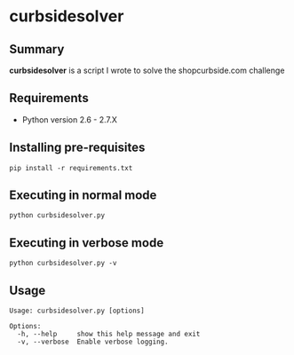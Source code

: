 # curbsidesolver

## Summary
**curbsidesolver** is a script I wrote to solve the shopcurbside.com challenge

## Requirements
- Python version 2.6 - 2.7.X

## Installing pre-requisites
```
pip install -r requirements.txt
```

## Executing in normal mode
```
python curbsidesolver.py
```

## Executing in verbose mode
```
python curbsidesolver.py -v
```

## Usage
```
Usage: curbsidesolver.py [options]

Options:
  -h, --help     show this help message and exit
  -v, --verbose  Enable verbose logging.
```
